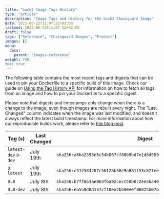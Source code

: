 ```yaml
---
title: "buck2 Image Tags History"
type: "article"
description: "Image Tags and History for the buck2 Chainguard Image"
date: 2023-06-22T11:07:52+02:00
lastmod: 2023-06-22T11:07:52+02:00
draft: false
tags: ["Reference", "Chainguard Images", "Product"]
images: []
menu:
  docs:
    parent: "images-reference"
weight: 700
toc: true
---
```


The following table contains the most recent tags and digests that can be used to pin your Dockerfile to a specific build of this image. Check our guide on [Using the Tag History API](/chainguard/chainguard-images/using-the-tag-history-api/) for information on how to fetch all tags from an image and how to pin your Dockerfile to a specific digest.

Please note that digests and timestamps only change when there is a change to the image, even though images are rebuilt every night. The "Last Changed" column indicates when the image was last modified, and doesn't always reflect the latest build timestamp. For more information about how our reproducible builds work, please refer to [this blog post](https://www.chainguard.dev/unchained/reproducing-chainguards-reproducible-image-builds).

| Tag (s)               | Last Changed | Digest                                                                    |
|-----------------------|--------------|---------------------------------------------------------------------------|
|  `latest-dev` `0-dev` | July 19th    | `sha256:a6ba2393e5c54b067cf86b5bd7e1d8d9092106a832e80ea294dc5135fc30a14a` |
|  `0` `latest`         | July 19th    | `sha256:c512584207c56128b58e9a881153c82feec63b48dcafe9591911fd27cea9bd94` |
|  `0.0`                | July 8th     | `sha256:b7ff6b3ae063fba92cecc50b8c2ee3ba400b68990f70c73f1fe406e0cbf076ca` |
|  `0.0-dev`            | July 8th     | `sha256:eb550d8d137cf18ea7bb00eef80025b07b75f7aa7174cdfff147b092748e45da` |
